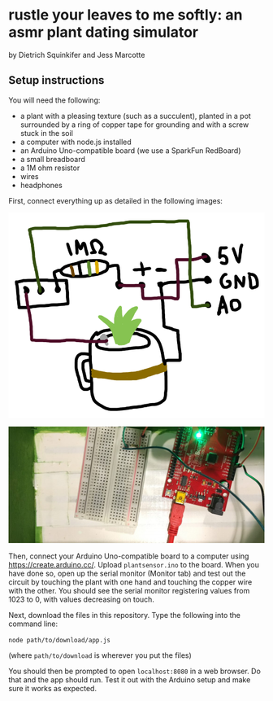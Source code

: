 # rustle your leaves to me softly: an asmr plant dating simulator

by Dietrich Squinkifer and Jess Marcotte

## Setup instructions

You will need the following:
- a plant with a pleasing texture (such as a succulent), planted in a pot surrounded by a ring of copper tape for grounding and with a screw stuck in the soil
- a computer with node.js installed
- an Arduino Uno-compatible board (we use a SparkFun RedBoard)
- a small breadboard
- a 1M ohm resistor
- wires
- headphones

First, connect everything up as detailed in the following images:

![hookup instructions](https://raw.githubusercontent.com/squinky/ryltms/master/rustle-hookup-instructions.png)

![hookup photo](https://raw.githubusercontent.com/squinky/ryltms/master/rustle-hookup-photo.jpg)

Then, connect your Arduino Uno-compatible board to a computer using https://create.arduino.cc/. Upload `plantsensor.ino` to the board. When you have done so, open up the serial monitor (Monitor tab) and test out the circuit by touching the plant with one hand and touching the copper wire with the other. You should see the serial monitor registering values from 1023 to 0, with values decreasing on touch.

Next, download the files in this repository. Type the following into the command line:

`node path/to/download/app.js`

(where `path/to/download` is wherever you put the files)

You should then be prompted to open `localhost:8080` in a web browser. Do that and the app should run. Test it out with the Arduino setup and make sure it works as expected.

